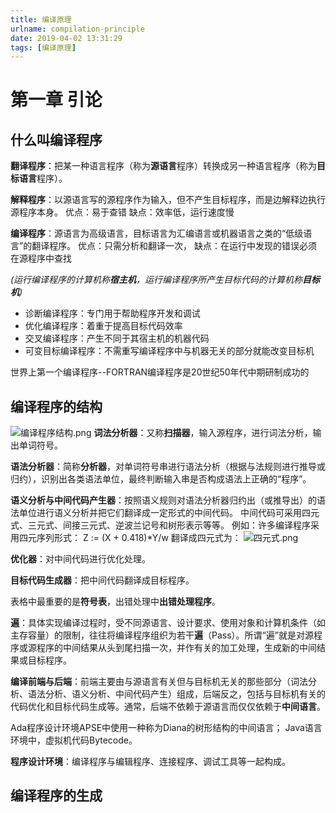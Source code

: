```yaml
---
title: 编译原理
urlname: compilation-principle
date: 2019-04-02 13:31:29
tags: [编译原理]
---
```

# 第一章	引论 #
## 什么叫编译程序
**翻译程序**：把某一种语言程序（称为**源语言**程序）转换成另一种语言程序（称为**目标语言**程序）。

<!--more-->

**解释程序**：以源语言写的源程序作为输入，但不产生目标程序，而是边解释边执行源程序本身。
优点：易于查错
缺点：效率低，运行速度慢

**编译程序**：源语言为高级语言，目标语言为汇编语言或机器语言之类的“低级语言”的翻译程序。
优点：只需分析和翻译一次，
缺点：在运行中发现的错误必须在源程序中查找

*(运行编译程序的计算机称**宿主机**，运行编译程序所产生目标代码的计算机称**目标机**)*

+ 诊断编译程序：专门用于帮助程序开发和调试
+ 优化编译程序：着重于提高目标代码效率
+ 交叉编译程序：产生不同于其宿主机的机器代码
+ 可变目标编译程序：不需重写编译程序中与机器无关的部分就能改变目标机

世界上第一个编译程序--FORTRAN编译程序是20世纪50年代中期研制成功的

## 编译程序的结构
![编译程序结构.png](https://i.loli.net/2019/04/02/5ca35e7179f8d.png)
**词法分析器**：又称**扫描器**，输入源程序，进行词法分析，输出单词符号。

**语法分析器**：简称**分析器**，对单词符号串进行语法分析（根据与法规则进行推导或归约），识别出各类语法单位，最终判断输入串是否构成语法上正确的“程序”。

**语义分析与中间代码产生器**：按照语义规则对语法分析器归约出（或推导出）的语法单位进行语义分析并把它们翻译成一定形式的中间代码。
中间代码可采用四元式、三元式、间接三元式、逆波兰记号和树形表示等等。
例如：许多编译程序采用四元序列形式：
Z := (X + 0.418)*Y/w 翻译成四元式为：
![四元式.png](https://i.loli.net/2019/04/12/5cb08214a1577.png)

**优化器**：对中间代码进行优化处理。

**目标代码生成器**：把中间代码翻译成目标程序。

表格中最重要的是**符号表**，出错处理中**出错处理程序**。

**遍**：具体实现编译过程时，受不同源语言、设计要求、使用对象和计算机条件（如主存容量）的限制，往往将编译程序组织为若干**遍**（Pass）。所谓“遍”就是对源程序或源程序的中间结果从头到尾扫描一次，并作有关的加工处理，生成新的中间结果或目标程序。

**编译前端与后端**：前端主要由与源语言有关但与目标机无关的那些部分（词法分析、语法分析、语义分析、中间代码产生）组成，后端反之，包括与目标机有关的代码优化和目标代码生成等。通常，后端不依赖于源语言而仅仅依赖于**中间语言**。

Ada程序设计环境APSE中使用一种称为Diana的树形结构的中间语言；
Java语言环境中，虚拟机代码Bytecode。

**程序设计环境**：编译程序与编辑程序、连接程序、调试工具等一起构成。

## 编译程序的生成

